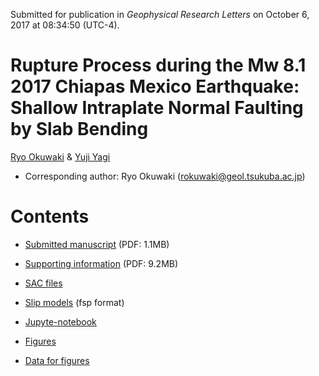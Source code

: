 Submitted for publication in *Geophysical Research Letters* on October 6, 2017 at 08:34:50 (UTC-4).

# Rupture Process during the Mw 8.1 2017 Chiapas Mexico Earthquake: Shallow Intraplate Normal Faulting by Slab Bending</h1>

[Ryo Okuwaki](https://rokuwaki.github.io) & [Yuji Yagi](http://www.geol.tsukuba.ac.jp/~yagi-y/eng/index.html)

- Corresponding author: Ryo Okuwaki ([rokuwaki@geol.tsukuba.ac.jp](mailto:rokuwaki@geol.tsukuba.ac.jp))

# Contents

- [Submitted manuscript](./doc/818741_0_merged_1507292562.pdf) (PDF: 1.1MB)

- [Supporting information](./doc/818741_0_unknown_upload_5100358_vxvv4k_convrt.pdf) (PDF: 9.2MB)

- [SAC files](./SACfiles)

- [Slip models](./s2017CHIAPA01OKUW.fsp) (fsp format)

- [Jupyte-notebook](./fig.ipynb)

- [Figures](./fig)

- [Data for figures](./data)
